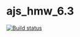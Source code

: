 # ajs_hmw_6.3
[![Build status](https://ci.appveyor.com/api/projects/status/k436tr0hp3s42kiu?svg=true)](https://ci.appveyor.com/project/Mikhail7788/ajs-hmw-6-3)
